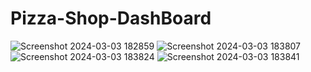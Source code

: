 # Pizza-Shop-DashBoard
![Screenshot 2024-03-03 182859](https://github.com/Mayborg121/Pizza-Shop-DashBoard/assets/72288591/9aeddd8d-02aa-443a-b3b0-250d708b927b)
![Screenshot 2024-03-03 183807](https://github.com/Mayborg121/Pizza-Shop-DashBoard/assets/72288591/458c2f2a-f870-4017-a017-e5a4052ddd16)
![Screenshot 2024-03-03 183824](https://github.com/Mayborg121/Pizza-Shop-DashBoard/assets/72288591/420976fd-e898-4fb7-9670-bf610495d7bc)
![Screenshot 2024-03-03 183841](https://github.com/Mayborg121/Pizza-Shop-DashBoard/assets/72288591/c3904e0d-77be-43ec-8fd5-2af9faf20870)
